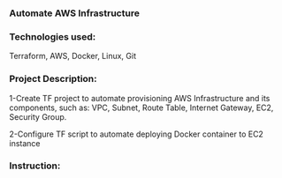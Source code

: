 ### Automate AWS Infrastructure

### Technologies used:

Terraform, AWS, Docker, Linux, Git

### Project Description:

1-Create TF project to automate provisioning AWS Infrastructure and its components, such as: VPC, Subnet, Route Table, Internet Gateway, EC2, Security Group.

2-Configure TF script to automate deploying Docker container to EC2 instance

### Instruction:
